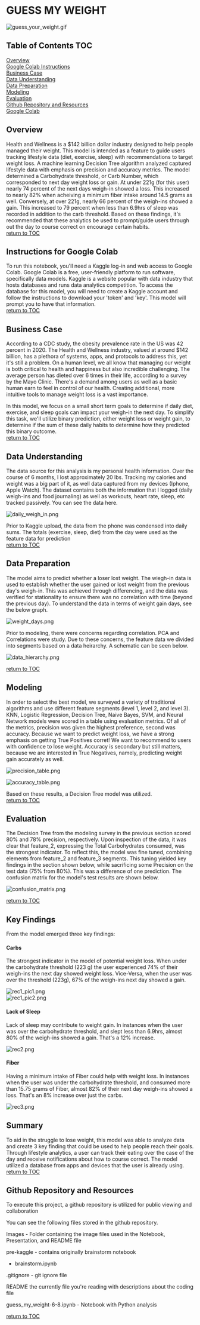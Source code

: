 # GUESS MY WEIGHT 

![guess_your_weight.gif](images/guess_your_weight.gif)

## Table of Contents TOC
[Overview](#overview)<br />
[Google Colab Instructions](#instructions-for-google-colab)<br />
[Business Case](#business-case)<br />
[Data Understanding](#data-understanding)<br />
[Data Preparation](#data-preparation)<br />
[Modeling](#modeling)<br />
[Evaluation](#evaluation)<br />
[Github Repository and Resources](#github-repository-and-resources)<br />
[Google Colab](https://colab.research.google.com/github/bennettandrewm/guess_my_weight/blob/master/guess_my_weight_notebook.ipynb)<br />


## Overview
Health and Wellness is a $142 billion dollar industry designed to help people managed their weight. This model is intended as a feature to guide users tracking lifestyle data (diet, exercise, sleep) with recommendations to target weight loss.  A machine learning Decision Tree algorithm analyzed captured lifestyle data with emphasis on precision and accuracy metrics. The model determined a Carbohydrate threshold, or Carb Number, which corresponded to next day weight loss or gain. At under 221g (for this user) nearly 74 percent of the next days weigh-in showed a loss. This increased to nearly 82% when acheiving a minimum fiber intake around 14.5 grams as well. Conversely, at over 221g, nearly 66 percent of the weigh-ins showed a gain. This increased to 79 percent when less than 6.9hrs of sleep was recorded in addition to the carb threshold. Based on these findings, it's recommended that these analytics be used to prompt/guide users through out the day to course correct on encourage certain habits. <br />
[return to TOC](#table-of-contents-TOC)

## Instructions for Google Colab
To run this notebook, you'll need a Kaggle log-in and web access to Google Colab. Google Colab is a free, user-friendly platform to run software, specifically data models. Kaggle is a website popular with data industry that hosts databases and runs data analytics competition. To access the database for this model, you will need to create a Kaggle account and follow the instructions to download your 'token' and 'key'. This model will prompt you to have that information. <br /> 
[return to TOC](#table-of-contents-TOC)

## Business Case
According to a CDC study, the obesity prevalence rate in the US was 42 percent in 2020. The Health and Wellness industry, valued at around $142 billion, has a plethora of systems, apps, and protocols to address this, yet it's still a problem. On a human level, we all know that managing our weight is both critical to health and happiness but also incredible challenging. The average person has dieted over 6 times in their life, according to a survey by the Mayo Clinic. There's a demand among users as well as a basic human earn to feel in control of our health. Creating additional, more intuitive tools to manage weight loss is a vast importance.

In this model, we focus on a small short term goals to determine if daily diet, exercise, and sleep goals can impact your weigh-in the next day. To simplify this task, we'll utilize binary prediction, either weight loss or weight gain, to determine if the sum of these daily habits to determine how they predicted this binary outcome.<br />
[return to TOC](#table-of-contents-TOC)

## Data Understanding
The data source for this analysis is my personal health information. Over the course of 6 months, I lost approximately 20 lbs. Tracking my calories and weight was a big part of it, as well data captured from my devices (Iphone, Apple Watch). The dataset contains both the information that I logged (daily weigh-ins and food journaling) as well as workouts, heart rate, sleep, etc tracked passively. You can see the data here.

![daily_weigh_in.png](images/daily_weigh_in.png)

Prior to Kaggle upload, the data from the phone was condensed into daily sums. The totals (exercise, sleep, diet) from the day were used as the feature data for prediction <br />
[return to TOC](#table-of-contents-TOC)

## Data Preparation
The model aims to predict whether a loser lost weight. The wiegh-in data is used to establish whether the user gained or lost weight from the previous day's weigh-in. This was achieved through differencing, and the data was verified for stationality to ensure there was no correlation with time (beyond the previous day). To understand the data in terms of weight gain days, see the below graph.

![weight_days.png](images/weight_days.png)<br />

Prior to modeling, there were concerns regarding correlation. PCA and Correlations were study. Due to these concerns, the feature data we divided into segments based on a data heirarchy. A schematic can be seen below.

![data_hierarchy.png](images/data_heirarchy.png)<br />

[return to TOC](#table-of-contents-TOC)

## Modeling
In order to select the best model, we surveyed a variety of traditional algorithms and use different feature segments (level 1, level 2, and level 3). KNN, Logistic Regression, Decision Tree, Naive Bayes, SVM, and Neural Network models were scored in a table using evaluation metrics. Of all of the metrics, precision was given the highest preference, second was accuracy. Because we want to predict weight loss, we have a strong emphasis on getting True Positives corret! We want to recommend to users with confidence to lose weight. Accuracy is secondary but still matters, because we are interested in True Negatives, namely, predicting weight gain accurately as well.

![precision_table.png](images/precision_table.png)<br />

![accuracy_table.png](images/accuracy_table.png)<br />

Based on these results, a Decision Tree model was utilized.<br />
[return to TOC](#table-of-contents-TOC)

## Evaluation
The Decision Tree from the modeling survey in the previous section scored 80% and 78% precision, respectively. Upon inspection of the data, it was clear that feature_2, expressing the Total Carbohydrates consumed, was the strongest indicator. To reflect this, the model was fine tuned, combining elements from feature_2 and feature_3 segments. This tuning yielded key findings in the section shown below, while sacrificing some Precision on the test data (75% from 80%). This was a difference of one prediction. The confusion matrix for the model's test results are shown below.<br />

![confusion_matrix.png](images/confusion_matrix.png)<br />

[return to TOC](#table-of-contents-TOC)

## Key Findings
From the model emerged three key findings:

#### Carbs
The strongest indicator in the model of potential weight loss. When under the carbohydrate threshold (223 g) the user experienced 74% of their weigh-ins the next day showed weight loss. Vice-Versa, when the user was over the threshold (223g), 67% of the weigh-ins next day showed a gain.

![rec1_pic1.png](images/rec1_pic1.png)<br />
![rec1_pic2.png](images/rec1_pic2.png)<br />

#### Lack of Sleep
Lack of sleep may contribute to weight gain. In instances when the user was over the carbohydrate threshold, and slept less than 6.9hrs, almost 80% of the weigh-ins showed a gain. That's a 12% increase.

![rec2.png](images/rec2.png)<br />

#### Fiber
Having a minimum intake of Fiber could help with weight loss. In instances when the user was under the carbohydrate threshold, and consumed more than 15.75 grams of Fiber, almost 82% of their next day weigh-ins showed a loss. That's an 8% increase over just the carbs.

![rec3.png](images/rec3.png)<br />


##  Summary
To aid in the struggle to lose weight, this model was able to analyze data and create 3 key finding that could be used to help people reach their goals. Through lifestyle analytics, a user can track their eating over the case of the day and receive notifications about how to course correct. The model utilized a database from apps and devices that the user is already using. <br />
[return to TOC](#table-of-contents-TOC)

## Github Repository and Resources
To execute this project, a github repository is utilized for public viewing and collaboration

You can see the following files stored in the github repository.

Images - Folder containing the image files used in the Notebook, Presentation, and README file

pre-kaggle - contains originally brainstorm notebook
- brainstorm.ipynb

.gitignore - git ignore file

README the currently file you're reading with descriptions about the coding file

guess_my_weight-6-8.ipynb - Notebook with Python analysis


[return to TOC](#table-of-contents-TOC)

